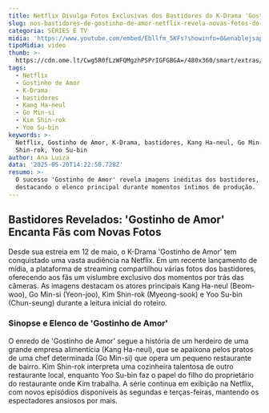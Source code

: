 ```yaml
---
title: Netflix Divulga Fotos Exclusivas dos Bastidores do K-Drama 'Gostinho de Amor'
slug: nos-bastidores-de-gostinho-de-amor-netflix-revela-novas-fotos-do-k-drama
categoria: SÉRIES E TV
midia: 'https://www.youtube.com/embed/Ebllfm_5KFs?showinfo=0&enablejsapi=1'
tipoMidia: video
thumb: >-
  https://cdn.ome.lt/Cwg5R0fLzWFQMgzhPSPrIGFGBGA=/480x360/smart/extras/conteudos/kang_e_go.jpg
tags:
  - Netflix
  - Gostinho de Amor
  - K-Drama
  - bastidores
  - Kang Ha-neul
  - Go Min-si
  - Kim Shin-rok
  - Yoo Su-bin
keywords: >-
  Netflix, Gostinho de Amor, K-Drama, bastidores, Kang Ha-neul, Go Min-si, Kim
  Shin-rok, Yoo Su-bin
author: Ana Luiza
data: '2025-05-20T14:22:50.728Z'
resumo: >-
  O sucesso 'Gostinho de Amor' revela imagens inéditas dos bastidores,
  destacando o elenco principal durante momentos íntimos de produção.
---
```


## Bastidores Revelados: 'Gostinho de Amor' Encanta Fãs com Novas Fotos

Desde sua estreia em 12 de maio, o K-Drama 'Gostinho de Amor' tem conquistado uma vasta audiência na Netflix. Em um recente lançamento de mídia, a plataforma de streaming compartilhou várias fotos dos bastidores, oferecendo aos fãs um vislumbre exclusivo dos momentos por trás das câmeras. As imagens destacam os atores principais Kang Ha-neul (Beom-woo), Go Min-si (Yeon-joo), Kim Shin-rok (Myeong-sook) e Yoo Su-bin (Chun-seung) durante a leitura inicial do roteiro.

### Sinopse e Elenco de 'Gostinho de Amor'

O enredo de 'Gostinho de Amor' segue a história de um herdeiro de uma grande empresa alimentícia (Kang Ha-neul), que se apaixona pelos pratos de uma chef determinada (Go Min-si) que opera um pequeno restaurante de bairro. Kim Shin-rok interpreta uma cozinheira talentosa de outro restaurante local, enquanto Yoo Su-bin faz o papel do filho do proprietário do restaurante onde Kim trabalha. A série continua em exibição na Netflix, com novos episódios disponíveis às segundas e terças-feiras, mantendo os espectadores ansiosos por mais.
